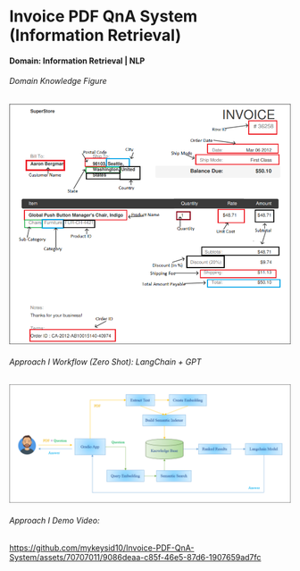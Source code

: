 # Invoice PDF QnA System (Information Retrieval)

#### Domain: Information Retrieval | NLP 

###### Domain Knowledge Figure

![Workflow](https://raw.githubusercontent.com/mykeysid10/Invoice-PDF-QnA-System/main/Domain_Knowledge.png)

###### Approach I Workflow (Zero Shot): LangChain + GPT

![Workflow](https://raw.githubusercontent.com/mykeysid10/Invoice-PDF-QnA-System/main/Workflow.PNG)

###### Approach I Demo Video:

https://github.com/mykeysid10/Invoice-PDF-QnA-System/assets/70707011/9086deaa-c85f-46e5-87d6-1907659ad7fc
